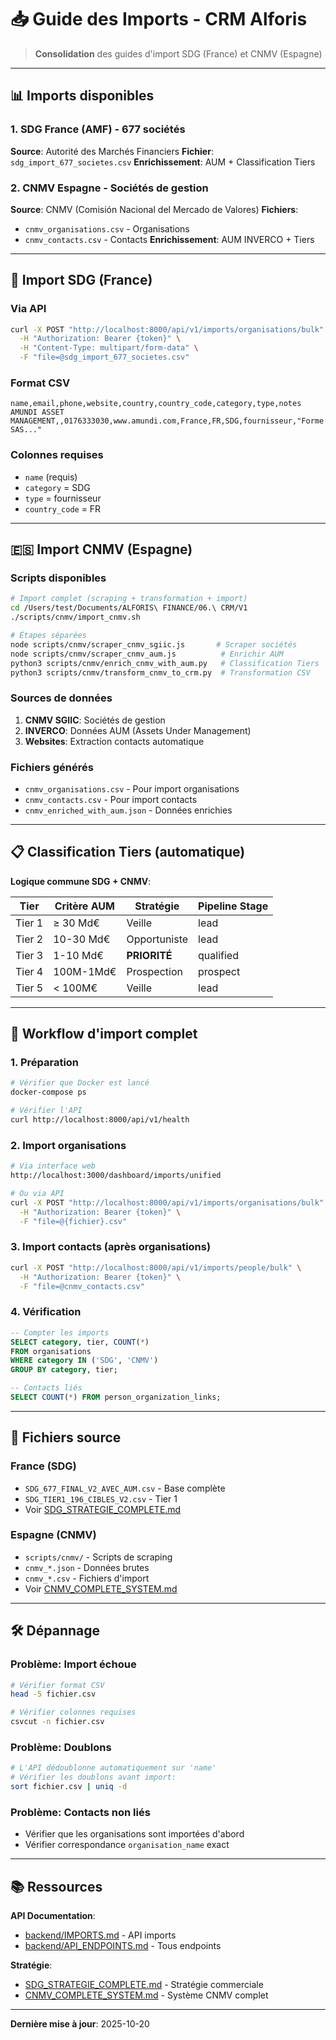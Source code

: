 # 📥 Guide des Imports - CRM Alforis

> **Consolidation** des guides d'import SDG (France) et CNMV (Espagne)

---

## 📊 Imports disponibles

### 1. SDG France (AMF) - 677 sociétés
**Source**: Autorité des Marchés Financiers
**Fichier**: `sdg_import_677_societes.csv`
**Enrichissement**: AUM + Classification Tiers

### 2. CNMV Espagne - Sociétés de gestion
**Source**: CNMV (Comisión Nacional del Mercado de Valores)
**Fichiers**:
- `cnmv_organisations.csv` - Organisations
- `cnmv_contacts.csv` - Contacts
**Enrichissement**: AUM INVERCO + Tiers

---

## 🚀 Import SDG (France)

### Via API
```bash
curl -X POST "http://localhost:8000/api/v1/imports/organisations/bulk" \
  -H "Authorization: Bearer {token}" \
  -H "Content-Type: multipart/form-data" \
  -F "file=@sdg_import_677_societes.csv"
```

### Format CSV
```csv
name,email,phone,website,country,country_code,category,type,notes
AMUNDI ASSET MANAGEMENT,,0176333030,www.amundi.com,France,FR,SDG,fournisseur,"Forme: SAS..."
```

### Colonnes requises
- `name` (requis)
- `category` = SDG
- `type` = fournisseur
- `country_code` = FR

---

## 🇪🇸 Import CNMV (Espagne)

### Scripts disponibles
```bash
# Import complet (scraping + transformation + import)
cd /Users/test/Documents/ALFORIS\ FINANCE/06.\ CRM/V1
./scripts/cnmv/import_cnmv.sh

# Étapes séparées
node scripts/cnmv/scraper_cnmv_sgiic.js       # Scraper sociétés
node scripts/cnmv/scraper_cnmv_aum.js          # Enrichir AUM
python3 scripts/cnmv/enrich_cnmv_with_aum.py   # Classification Tiers
python3 scripts/cnmv/transform_cnmv_to_crm.py  # Transformation CSV
```

### Sources de données
1. **CNMV SGIIC**: Sociétés de gestion
2. **INVERCO**: Données AUM (Assets Under Management)
3. **Websites**: Extraction contacts automatique

### Fichiers générés
- `cnmv_organisations.csv` - Pour import organisations
- `cnmv_contacts.csv` - Pour import contacts
- `cnmv_enriched_with_aum.json` - Données enrichies

---

## 📋 Classification Tiers (automatique)

**Logique commune SDG + CNMV**:

| Tier | Critère AUM | Stratégie | Pipeline Stage |
|------|-------------|-----------|----------------|
| Tier 1 | ≥ 30 Md€ | Veille | lead |
| Tier 2 | 10-30 Md€ | Opportuniste | lead |
| Tier 3 | 1-10 Md€ | **PRIORITÉ** | qualified |
| Tier 4 | 100M-1Md€ | Prospection | prospect |
| Tier 5 | < 100M€ | Veille | lead |

---

## 🔄 Workflow d'import complet

### 1. Préparation
```bash
# Vérifier que Docker est lancé
docker-compose ps

# Vérifier l'API
curl http://localhost:8000/api/v1/health
```

### 2. Import organisations
```bash
# Via interface web
http://localhost:3000/dashboard/imports/unified

# Ou via API
curl -X POST "http://localhost:8000/api/v1/imports/organisations/bulk" \
  -H "Authorization: Bearer {token}" \
  -F "file=@{fichier}.csv"
```

### 3. Import contacts (après organisations)
```bash
curl -X POST "http://localhost:8000/api/v1/imports/people/bulk" \
  -H "Authorization: Bearer {token}" \
  -F "file=@cnmv_contacts.csv"
```

### 4. Vérification
```sql
-- Compter les imports
SELECT category, tier, COUNT(*)
FROM organisations
WHERE category IN ('SDG', 'CNMV')
GROUP BY category, tier;

-- Contacts liés
SELECT COUNT(*) FROM person_organization_links;
```

---

## 📁 Fichiers source

### France (SDG)
- `SDG_677_FINAL_V2_AVEC_AUM.csv` - Base complète
- `SDG_TIER1_196_CIBLES_V2.csv` - Tier 1
- Voir [SDG_STRATEGIE_COMPLETE.md](SDG_STRATEGIE_COMPLETE.md)

### Espagne (CNMV)
- `scripts/cnmv/` - Scripts de scraping
- `cnmv_*.json` - Données brutes
- `cnmv_*.csv` - Fichiers d'import
- Voir [CNMV_COMPLETE_SYSTEM.md](CNMV_COMPLETE_SYSTEM.md)

---

## 🛠️ Dépannage

### Problème: Import échoue
```bash
# Vérifier format CSV
head -5 fichier.csv

# Vérifier colonnes requises
csvcut -n fichier.csv
```

### Problème: Doublons
```bash
# L'API dédoublonne automatiquement sur 'name'
# Vérifier les doublons avant import:
sort fichier.csv | uniq -d
```

### Problème: Contacts non liés
- Vérifier que les organisations sont importées d'abord
- Vérifier correspondance `organisation_name` exact

---

## 📚 Ressources

**API Documentation**:
- [backend/IMPORTS.md](../backend/IMPORTS.md) - API imports
- [backend/API_ENDPOINTS.md](../backend/API_ENDPOINTS.md) - Tous endpoints

**Stratégie**:
- [SDG_STRATEGIE_COMPLETE.md](SDG_STRATEGIE_COMPLETE.md) - Stratégie commerciale
- [CNMV_COMPLETE_SYSTEM.md](CNMV_COMPLETE_SYSTEM.md) - Système CNMV complet

---

**Dernière mise à jour**: 2025-10-20
